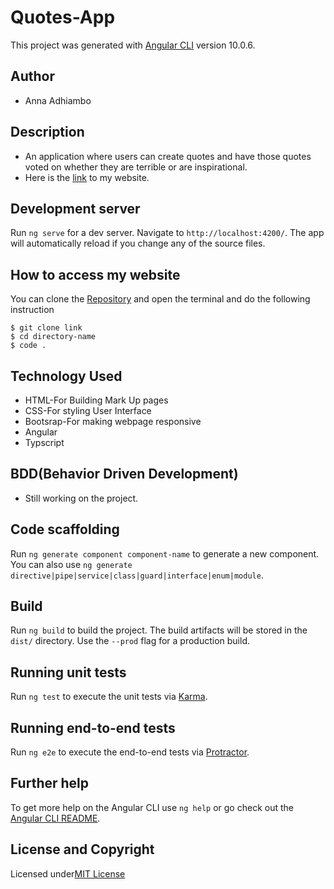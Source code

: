 # Quotes-App

This project was generated with [Angular CLI](https://github.com/angular/angular-cli) version 10.0.6.

## Author
* Anna Adhiambo

## Description
* An application where users can create quotes and have those quotes voted on whether they are terrible or are inspirational.
* Here is the [link](https://annaadhiambo.github.io/Quotes-app/) to my website.

## Development server

Run `ng serve` for a dev server. Navigate to `http://localhost:4200/`. The app will automatically reload if you change any of the source files.

## How to access my website
You can clone the [Repository](https://github.com/annaadhiambo/Quotes-app.git) and open the terminal and do the following instruction
```
$ git clone link
$ cd directory-name
$ code .
```

## Technology Used
* HTML-For Building Mark Up pages
* CSS-For styling User Interface
* Bootsrap-For making webpage responsive
* Angular 
* Typscript

## BDD(Behavior Driven Development)
* Still working on the project.

## Code scaffolding

Run `ng generate component component-name` to generate a new component. You can also use `ng generate directive|pipe|service|class|guard|interface|enum|module`.

## Build

Run `ng build` to build the project. The build artifacts will be stored in the `dist/` directory. Use the `--prod` flag for a production build.

## Running unit tests

Run `ng test` to execute the unit tests via [Karma](https://karma-runner.github.io).

## Running end-to-end tests

Run `ng e2e` to execute the end-to-end tests via [Protractor](http://www.protractortest.org/).

## Further help

To get more help on the Angular CLI use `ng help` or go check out the [Angular CLI README](https://github.com/angular/angular-cli/blob/master/README.md).

## License and Copyright
Licensed under[MIT License](LICENSE)
